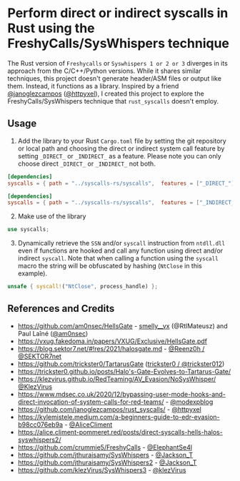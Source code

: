 # Perform direct or indirect syscalls in Rust using the FreshyCalls/SysWhispers technique

The Rust version of `Freshycalls` or `Syswhispers 1 or 2 or 3` diverges in its approach from the C/C++/Python versions. While it shares similar techniques, this project doesn't generate header/ASM files or output like them. Instead, it functions as a library. Inspired by a friend [@janoglezcampos](https://github.com/janoglezcampos/rust_syscalls/) ([@httpyxel](https://twitter.com/httpyxel)), I created this project to explore the FreshyCalls/SysWhispers technique that `rust_syscalls` doesn't employ.

## Usage

1. Add the library to your Rust `Cargo.toml` file by setting the git repository or local path and choosing the direct or indirect system call feature by setting `_DIRECT_` or `_INDIRECT_` as a feature. Please note you can only choose direct `_DIRECT_` or `_INDIRECT_` not both.

```toml
[dependencies]
syscalls = { path = "../syscalls-rs/syscalls",  features = ["_DIRECT_"] }
```

```toml
[dependencies]
syscalls = { path = "../syscalls-rs/syscalls",  features = ["_INDIRECT_"] }
```

2. Make use of the library

```rust
use syscalls;
```

3. Dynamically retrieve the `SSN` and/or `syscall` instruction from `ntdll.dll` even if functions are hooked and call any function using direct and/or indirect `syscall`. Note that when calling a function using the `syscall` macro the string will be obfuscated by hashing (`NtClose` in this example).

```rust
unsafe { syscall!("NtClose", process_handle) };
```

## References and Credits

* https://github.com/am0nsec/HellsGate - [smelly__vx](https://twitter.com/smelly__vx) (@RtlMateusz) and Paul Laîné ([@am0nsec](https://twitter.com/am0nsec))
* https://vxug.fakedoma.in/papers/VXUG/Exclusive/HellsGate.pdf
* https://blog.sektor7.net/#!res/2021/halosgate.md - [@Reenz0h / @SEKTOR7net](https://twitter.com/SEKTOR7net)
* https://github.com/trickster0/TartarusGate ([trickster0 / @trickster012](https://twitter.com/trickster012))
* https://trickster0.github.io/posts/Halo's-Gate-Evolves-to-Tartarus-Gate/
* https://klezvirus.github.io/RedTeaming/AV_Evasion/NoSysWhisper/ [@KlezVirus](https://twitter.com/KlezVirus)
* https://www.mdsec.co.uk/2020/12/bypassing-user-mode-hooks-and-direct-invocation-of-system-calls-for-red-teams/ - [@modexpblog](https://twitter.com/modexpblog)
* https://github.com/janoglezcampos/rust_syscalls/ - [@httpyxel](https://twitter.com/httpyxel)
* https://kylemistele.medium.com/a-beginners-guide-to-edr-evasion-b98cc076eb9a - [@AliceCliment](https://twitter.com/AliceCliment)
* https://alice.climent-pommeret.red/posts/direct-syscalls-hells-halos-syswhispers2/
* https://github.com/crummie5/FreshyCalls - [@ElephantSe4l](https://twitter.com/ElephantSe4l)
* https://github.com/jthuraisamy/SysWhispers - [@Jackson_T](https://twitter.com/Jackson_T)
* https://github.com/jthuraisamy/SysWhispers2 - [@Jackson_T](https://twitter.com/Jackson_T)
* https://github.com/klezVirus/SysWhispers3 - [@klezVirus](https://twitter.com/KlezVirus)